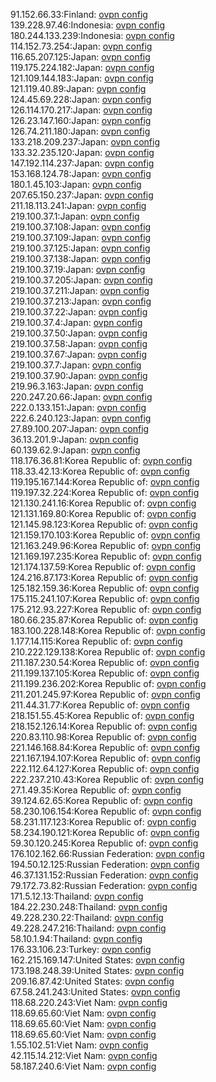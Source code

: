 91.152.66.33:Finland: [ovpn config](vpn/91_152_66_33.ovpn)  
139.228.97.46:Indonesia: [ovpn config](vpn/139_228_97_46.ovpn)  
180.244.133.239:Indonesia: [ovpn config](vpn/180_244_133_239.ovpn)  
114.152.73.254:Japan: [ovpn config](vpn/114_152_73_254.ovpn)  
116.65.207.125:Japan: [ovpn config](vpn/116_65_207_125.ovpn)  
119.175.224.182:Japan: [ovpn config](vpn/119_175_224_182.ovpn)  
121.109.144.183:Japan: [ovpn config](vpn/121_109_144_183.ovpn)  
121.119.40.89:Japan: [ovpn config](vpn/121_119_40_89.ovpn)  
124.45.69.228:Japan: [ovpn config](vpn/124_45_69_228.ovpn)  
126.114.170.217:Japan: [ovpn config](vpn/126_114_170_217.ovpn)  
126.23.147.160:Japan: [ovpn config](vpn/126_23_147_160.ovpn)  
126.74.211.180:Japan: [ovpn config](vpn/126_74_211_180.ovpn)  
133.218.209.237:Japan: [ovpn config](vpn/133_218_209_237.ovpn)  
133.32.235.120:Japan: [ovpn config](vpn/133_32_235_120.ovpn)  
147.192.114.237:Japan: [ovpn config](vpn/147_192_114_237.ovpn)  
153.168.124.78:Japan: [ovpn config](vpn/153_168_124_78.ovpn)  
180.1.45.103:Japan: [ovpn config](vpn/180_1_45_103.ovpn)  
207.65.150.237:Japan: [ovpn config](vpn/207_65_150_237.ovpn)  
211.18.113.241:Japan: [ovpn config](vpn/211_18_113_241.ovpn)  
219.100.37.1:Japan: [ovpn config](vpn/219_100_37_1.ovpn)  
219.100.37.108:Japan: [ovpn config](vpn/219_100_37_108.ovpn)  
219.100.37.109:Japan: [ovpn config](vpn/219_100_37_109.ovpn)  
219.100.37.125:Japan: [ovpn config](vpn/219_100_37_125.ovpn)  
219.100.37.138:Japan: [ovpn config](vpn/219_100_37_138.ovpn)  
219.100.37.19:Japan: [ovpn config](vpn/219_100_37_19.ovpn)  
219.100.37.205:Japan: [ovpn config](vpn/219_100_37_205.ovpn)  
219.100.37.211:Japan: [ovpn config](vpn/219_100_37_211.ovpn)  
219.100.37.213:Japan: [ovpn config](vpn/219_100_37_213.ovpn)  
219.100.37.22:Japan: [ovpn config](vpn/219_100_37_22.ovpn)  
219.100.37.4:Japan: [ovpn config](vpn/219_100_37_4.ovpn)  
219.100.37.50:Japan: [ovpn config](vpn/219_100_37_50.ovpn)  
219.100.37.58:Japan: [ovpn config](vpn/219_100_37_58.ovpn)  
219.100.37.67:Japan: [ovpn config](vpn/219_100_37_67.ovpn)  
219.100.37.7:Japan: [ovpn config](vpn/219_100_37_7.ovpn)  
219.100.37.90:Japan: [ovpn config](vpn/219_100_37_90.ovpn)  
219.96.3.163:Japan: [ovpn config](vpn/219_96_3_163.ovpn)  
220.247.20.66:Japan: [ovpn config](vpn/220_247_20_66.ovpn)  
222.0.133.151:Japan: [ovpn config](vpn/222_0_133_151.ovpn)  
222.6.240.123:Japan: [ovpn config](vpn/222_6_240_123.ovpn)  
27.89.100.207:Japan: [ovpn config](vpn/27_89_100_207.ovpn)  
36.13.201.9:Japan: [ovpn config](vpn/36_13_201_9.ovpn)  
60.139.62.9:Japan: [ovpn config](vpn/60_139_62_9.ovpn)  
118.176.36.81:Korea Republic of: [ovpn config](vpn/118_176_36_81.ovpn)  
118.33.42.13:Korea Republic of: [ovpn config](vpn/118_33_42_13.ovpn)  
119.195.167.144:Korea Republic of: [ovpn config](vpn/119_195_167_144.ovpn)  
119.197.32.224:Korea Republic of: [ovpn config](vpn/119_197_32_224.ovpn)  
121.130.241.16:Korea Republic of: [ovpn config](vpn/121_130_241_16.ovpn)  
121.131.169.80:Korea Republic of: [ovpn config](vpn/121_131_169_80.ovpn)  
121.145.98.123:Korea Republic of: [ovpn config](vpn/121_145_98_123.ovpn)  
121.159.170.103:Korea Republic of: [ovpn config](vpn/121_159_170_103.ovpn)  
121.163.249.96:Korea Republic of: [ovpn config](vpn/121_163_249_96.ovpn)  
121.169.197.235:Korea Republic of: [ovpn config](vpn/121_169_197_235.ovpn)  
121.174.137.59:Korea Republic of: [ovpn config](vpn/121_174_137_59.ovpn)  
124.216.87.173:Korea Republic of: [ovpn config](vpn/124_216_87_173.ovpn)  
125.182.159.36:Korea Republic of: [ovpn config](vpn/125_182_159_36.ovpn)  
175.115.241.107:Korea Republic of: [ovpn config](vpn/175_115_241_107.ovpn)  
175.212.93.227:Korea Republic of: [ovpn config](vpn/175_212_93_227.ovpn)  
180.66.235.87:Korea Republic of: [ovpn config](vpn/180_66_235_87.ovpn)  
183.100.228.148:Korea Republic of: [ovpn config](vpn/183_100_228_148.ovpn)  
1.177.14.115:Korea Republic of: [ovpn config](vpn/1_177_14_115.ovpn)  
210.222.129.138:Korea Republic of: [ovpn config](vpn/210_222_129_138.ovpn)  
211.187.230.54:Korea Republic of: [ovpn config](vpn/211_187_230_54.ovpn)  
211.199.137.105:Korea Republic of: [ovpn config](vpn/211_199_137_105.ovpn)  
211.199.236.202:Korea Republic of: [ovpn config](vpn/211_199_236_202.ovpn)  
211.201.245.97:Korea Republic of: [ovpn config](vpn/211_201_245_97.ovpn)  
211.44.31.77:Korea Republic of: [ovpn config](vpn/211_44_31_77.ovpn)  
218.151.55.45:Korea Republic of: [ovpn config](vpn/218_151_55_45.ovpn)  
218.152.126.14:Korea Republic of: [ovpn config](vpn/218_152_126_14.ovpn)  
220.83.110.98:Korea Republic of: [ovpn config](vpn/220_83_110_98.ovpn)  
221.146.168.84:Korea Republic of: [ovpn config](vpn/221_146_168_84.ovpn)  
221.167.194.107:Korea Republic of: [ovpn config](vpn/221_167_194_107.ovpn)  
222.112.64.127:Korea Republic of: [ovpn config](vpn/222_112_64_127.ovpn)  
222.237.210.43:Korea Republic of: [ovpn config](vpn/222_237_210_43.ovpn)  
27.1.49.35:Korea Republic of: [ovpn config](vpn/27_1_49_35.ovpn)  
39.124.62.65:Korea Republic of: [ovpn config](vpn/39_124_62_65.ovpn)  
58.230.106.154:Korea Republic of: [ovpn config](vpn/58_230_106_154.ovpn)  
58.231.117.123:Korea Republic of: [ovpn config](vpn/58_231_117_123.ovpn)  
58.234.190.121:Korea Republic of: [ovpn config](vpn/58_234_190_121.ovpn)  
59.30.120.245:Korea Republic of: [ovpn config](vpn/59_30_120_245.ovpn)  
176.102.162.66:Russian Federation: [ovpn config](vpn/176_102_162_66.ovpn)  
194.50.12.125:Russian Federation: [ovpn config](vpn/194_50_12_125.ovpn)  
46.37.131.152:Russian Federation: [ovpn config](vpn/46_37_131_152.ovpn)  
79.172.73.82:Russian Federation: [ovpn config](vpn/79_172_73_82.ovpn)  
171.5.12.13:Thailand: [ovpn config](vpn/171_5_12_13.ovpn)  
184.22.230.248:Thailand: [ovpn config](vpn/184_22_230_248.ovpn)  
49.228.230.22:Thailand: [ovpn config](vpn/49_228_230_22.ovpn)  
49.228.247.216:Thailand: [ovpn config](vpn/49_228_247_216.ovpn)  
58.10.1.94:Thailand: [ovpn config](vpn/58_10_1_94.ovpn)  
176.33.106.23:Turkey: [ovpn config](vpn/176_33_106_23.ovpn)  
162.215.169.147:United States: [ovpn config](vpn/162_215_169_147.ovpn)  
173.198.248.39:United States: [ovpn config](vpn/173_198_248_39.ovpn)  
209.16.87.42:United States: [ovpn config](vpn/209_16_87_42.ovpn)  
67.58.241.243:United States: [ovpn config](vpn/67_58_241_243.ovpn)  
118.68.220.243:Viet Nam: [ovpn config](vpn/118_68_220_243.ovpn)  
118.69.65.60:Viet Nam: [ovpn config](vpn/118_69_65_60.ovpn)  
118.69.65.60:Viet Nam: [ovpn config](vpn/118_69_65_60.ovpn)  
118.69.65.60:Viet Nam: [ovpn config](vpn/118_69_65_60.ovpn)  
1.55.102.51:Viet Nam: [ovpn config](vpn/1_55_102_51.ovpn)  
42.115.14.212:Viet Nam: [ovpn config](vpn/42_115_14_212.ovpn)  
58.187.240.6:Viet Nam: [ovpn config](vpn/58_187_240_6.ovpn)  
